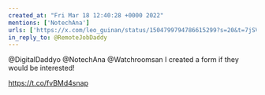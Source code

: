 ```yaml
---
created_at: "Fri Mar 18 12:40:28 +0000 2022"
mentions: ['NotechAna']
urls: ['https://x.com/leo_guinan/status/1504799794786615299?s=20&t=7jSVijSEV704x9fOm2YGrA']
in_reply_to: @RemoteJobDaddy
---
```


@DigitalDaddyo @NotechAna @Watchroomsan I created a form if they would be interested!

https://t.co/fvBMd4snap